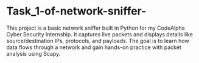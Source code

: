 # Task_1-of-network-sniffer-
This project is a basic network sniffer built in Python for my CodeAlpha Cyber Security Internship. It captures live packets and displays details like source/destination IPs, protocols, and payloads. The goal is to learn how data flows through a network and gain hands-on practice with packet analysis using Scapy.
